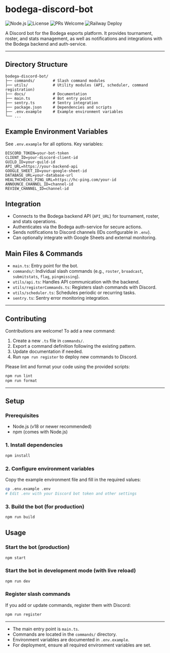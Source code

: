 # bodega-discord-bot

![Node.js](https://img.shields.io/badge/node.js-18%2B-brightgreen?logo=node.js)
![License](https://img.shields.io/badge/license-ISC-blue.svg)
![PRs Welcome](https://img.shields.io/badge/PRs-welcome-brightgreen.svg)
![Railway Deploy](https://img.shields.io/badge/-Railway-0B0D0E?style=flat&logo=railway&logoColor=white)

A Discord bot for the Bodega esports platform. It provides tournament, roster, and stats management, as well as notifications and integrations with the Bodega backend and auth-service.

---

## Directory Structure

```
bodega-discord-bot/
├── commands/        # Slash command modules
├── utils/           # Utility modules (API, scheduler, command registration)
├── docs/            # Documentation
├── main.ts          # Bot entry point
├── sentry.ts        # Sentry integration
├── package.json     # Dependencies and scripts
├── .env.example     # Example environment variables
└── ...
```

## Example Environment Variables
See `.env.example` for all options. Key variables:

```env
DISCORD_TOKEN=your-bot-token
CLIENT_ID=your-discord-client-id
GUILD_ID=your-guild-id
API_URL=https://your-backend-api
GOOGLE_SHEET_ID=your-google-sheet-id
DATABASE_URL=your-database-url
HEALTHCHECKS_PING_URL=https://hc-ping.com/your-id
ANNOUNCE_CHANNEL_ID=channel-id
REVIEW_CHANNEL_ID=channel-id
```

## Integration
- Connects to the Bodega backend API (`API_URL`) for tournament, roster, and stats operations.
- Authenticates via the Bodega auth-service for secure actions.
- Sends notifications to Discord channels (IDs configurable in `.env`).
- Can optionally integrate with Google Sheets and external monitoring.

## Main Files & Commands
- `main.ts`: Entry point for the bot.
- `commands/`: Individual slash commands (e.g., `roster`, `broadcast`, `submitstats`, `flag`, `pingmissing`).
- `utils/api.ts`: Handles API communication with the backend.
- `utils/registerCommands.ts`: Registers slash commands with Discord.
- `utils/scheduler.ts`: Schedules periodic or recurring tasks.
- `sentry.ts`: Sentry error monitoring integration.

---

## Contributing
Contributions are welcome! To add a new command:
1. Create a new `.ts` file in `commands/`.
2. Export a command definition following the existing pattern.
3. Update documentation if needed.
4. Run `npm run register` to deploy new commands to Discord.

Please lint and format your code using the provided scripts:
```bash
npm run lint
npm run format
```

---

## Setup

### Prerequisites
- Node.js (v18 or newer recommended)
- npm (comes with Node.js)

### 1. Install dependencies
```bash
npm install
```

### 2. Configure environment variables
Copy the example environment file and fill in the required values:
```bash
cp .env.example .env
# Edit .env with your Discord bot token and other settings
```

### 3. Build the bot (for production)
```bash
npm run build
```


## Usage

### Start the bot (production)
```bash
npm start
```

### Start the bot in development mode (with live reload)
```bash
npm run dev
```

### Register slash commands
If you add or update commands, register them with Discord:
```bash
npm run register
```

---

- The main entry point is `main.ts`.
- Commands are located in the `commands/` directory.
- Environment variables are documented in `.env.example`.
- For deployment, ensure all required environment variables are set.

